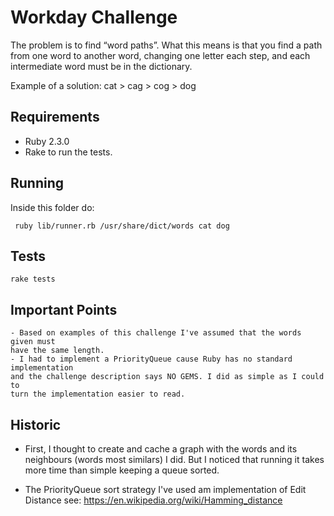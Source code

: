 # Workday Challenge

The problem is to find “word paths”. What this means is that you find a path from one word to 
another word, changing one letter each step, and each intermediate word must be in the 
dictionary.

Example of a solution:
cat ­> cag ­> cog > dog

## Requirements
 - Ruby 2.3.0
 - Rake to run the tests.

## Running
Inside this folder do:
```
 ruby lib/runner.rb /usr/share/dict/words cat dog
```

## Tests
```
rake tests
```

## Important Points
    - Based on examples of this challenge I've assumed that the words given must
    have the same length.
    - I had to implement a PriorityQueue cause Ruby has no standard implementation
    and the challenge description says NO GEMS. I did as simple as I could to
    turn the implementation easier to read.


## Historic
   - First, I thought to create and cache a graph with the words and its neighbours (words most similars)
   I did. But I noticed that running it takes more time than simple keeping a queue sorted.

   - The PriorityQueue sort strategy I've used am implementation of Edit Distance
   see: https://en.wikipedia.org/wiki/Hamming_distance


